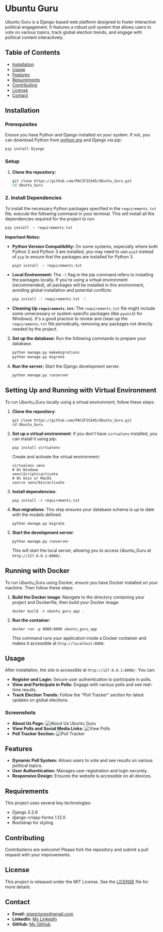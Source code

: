 # Ubuntu Guru

Ubuntu Guru is a Django-based web platform designed to foster interactive political engagement. It features a robust poll system that allows users to vote on various topics, track global election trends, and engage with political content interactively.

## Table of Contents
- [Installation](#installation)
- [Usage](#usage)
- [Features](#features)
- [Requirements](#requirements)
- [Contributing](#contributing)
- [License](#license)
- [Contact](#contact)

## Installation

### Prerequisites
Ensure you have Python and Django installed on your system. If not, you can download Python from [python.org](https://python.org) and Django via pip:
```bash
pip install Django
```

### Setup
1. **Clone the repository:**
   ```bash
   git clone https://github.com/PACIFIC645/Ubuntu_Guru.git
   cd Ubuntu_Guru
   ```

### 2. Install Dependencies

To install the necessary Python packages specified in the `requirements.txt` file, execute the following command in your terminal. This will install all the dependencies required for the project to run:

```bash
pip install -r requirements.txt
```

**Important Notes:**
- **Python Version Compatibility:** On some systems, especially where both Python 2 and Python 3 are installed, you may need to use `pip3` instead of `pip` to ensure that the packages are installed for Python 3.
  
  ```bash
  pip3 install -r requirements.txt
  ```

- **Local Environment:** The `-l` flag in the pip command refers to installing the packages locally. If you're using a virtual environment (recommended), all packages will be installed in this environment, avoiding global installation and potential conflicts:
  
  ```bash
  pip install -r requirements.txt -l
  ```

- **Cleaning Up `requirements.txt`:** The `requirements.txt` file might include some unnecessary or system-specific packages (like `pywin32` for Windows). It's a good practice to review and clean up the `requirements.txt` file periodically, removing any packages not directly needed by the project.

3. **Set up the database:**
   Run the following commands to prepare your database.
   ```bash
   python manage.py makemigrations
   python manage.py migrate
   ```

4. **Run the server:**
   Start the Django development server.
   ```bash
   python manage.py runserver
   ```

## Setting Up and Running with Virtual Environment

To run Ubuntu_Guru locally using a virtual environment, follow these steps:

1. **Clone the repository**:
   ```
   git clone https://github.com/PACIFIC645/Ubuntu_Guru.git
   cd Ubuntu_Guru
   ```

2. **Set up a virtual environment**:
   If you don't have `virtualenv` installed, you can install it using pip:
   ```
   pip install virtualenv
   ```
   Create and activate the virtual environment:
   ```
   virtualenv venv
   # On Windows
   venv\Scripts\activate
   # On Unix or MacOS
   source venv/bin/activate
   ```

3. **Install dependencies**:
   ```
   pip install -r requirements.txt
   ```

4. **Run migrations**:
   This step ensures your database schema is up to date with the models defined.
   ```
   python manage.py migrate
   ```

5. **Start the development server**:
   ```
   python manage.py runserver
   ```
   This will start the local server, allowing you to access Ubuntu_Guru at `http://127.0.0.1:8000/`.

## Running with Docker

To run Ubuntu_Guru using Docker, ensure you have Docker installed on your machine. Then follow these steps:

1. **Build the Docker image**:
   Navigate to the directory containing your project and Dockerfile, then build your Docker image:
   ```
   docker build -t ubuntu_guru_app .
   ```

2. **Run the container**:
   ```
   docker run -p 8000:8000 ubuntu_guru_app
   ```
   This command runs your application inside a Docker container and makes it accessible at `http://localhost:8000`.


## Usage
After installation, the site is accessible at `http://127.0.0.1:8000/`. You can:
- **Register and Login:** Secure user authentication to participate in polls.
- **View and Participate in Polls:** Engage with various polls and see real-time results.
- **Track Election Trends:** Follow the "Poll Tracker" section for latest updates on global elections.

### Screenshots
- **About Us Page:** ![About Us Ubuntu Guru](https://imgur.com/nSEIepe.jpg)
- **View Polls and Social Media Links:** ![View Polls](https://imgur.com/1krnlwi.jpg) 
- **Poll Tracker Section:** ![Poll Tracker](https://imgur.com/kRajCzq.jpg)

## Features
- **Dynamic Poll System:** Allows users to vote and see results on various political topics.
- **User Authentication:** Manages user registration and login securely.
- **Responsive Design:** Ensures the website is accessible on all devices.

## Requirements
This project uses several key technologies:
- Django 3.2.6
- django-crispy-forms 1.12.0
- Bootstrap for styling

## Contributing
Contributions are welcome! Please fork the repository and submit a pull request with your improvements.

## License
This project is released under the MIT License. See the [LICENSE](LICENSE) file for more details.

## Contact
- **Email:** stqpictures@gmail.com
- **LinkedIn:** [My LinkedIn](https://linkedin.com/in/mafekefekeng)
- **GitHub:** [My GitHub](https://github.com/PACIFIC645)


